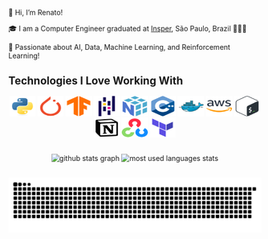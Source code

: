 👋 Hi, I’m Renato! 

🎓 I am a Computer Engineer graduated at [Insper](https://www.insper.edu.br/), São Paulo, Brazil 🦊🇧🇷

🤖 Passionate about AI, Data, Machine Learning, and Reinforcement Learning!

<!---
##

![Banner](img/banner.png)
--->
## Technologies I Love Working With

<!---
Icons source: https://github.com/devicons/devicon/tree/master/icons
--->

<div align="center">
    <img src="https://raw.githubusercontent.com/devicons/devicon/master/icons/python/python-original.svg" height="40" width="52" alt="python logo"  />
    <img src="https://raw.githubusercontent.com/devicons/devicon/master/icons/pytorch/pytorch-original.svg" height="40" width="52" alt="pytorch logo"/>
    <img src="https://raw.githubusercontent.com/devicons/devicon/master/icons/tensorflow/tensorflow-original.svg" height="40" width="52" alt="tensorflow logo"  />
    <img src="https://raw.githubusercontent.com/devicons/devicon/master/icons/pandas/pandas-original.svg" height="40" width="52" alt="pandas logo"  />
    <img src="https://raw.githubusercontent.com/devicons/devicon/master/icons/numpy/numpy-original.svg" height="40" width="52" alt="numpy logo"  />
    <img src="https://raw.githubusercontent.com/devicons/devicon/master/icons/cplusplus/cplusplus-original.svg" height="40" width="52" alt="cplusplus logo"  />
    <img src="https://raw.githubusercontent.com/devicons/devicon/master/icons/docker/docker-original.svg" height="40" width="52" alt="docker logo"  />
    <img src="https://raw.githubusercontent.com/devicons/devicon/master/icons/amazonwebservices/amazonwebservices-original-wordmark.svg" height="40" width="52" alt="aws logo"  />
    <img src="https://raw.githubusercontent.com/devicons/devicon/master/icons/bash/bash-original.svg" height="40" width="52" alt="bash logo"  />
    <img src="https://raw.githubusercontent.com/devicons/devicon/master/icons/notion/notion-original.svg" height="40" width="52" alt="notion logo"  />
    <img src="https://raw.githubusercontent.com/devicons/devicon/master/icons/opencv/opencv-original.svg" height="40" width="52" alt="opencv logo"  />
    <img src="https://raw.githubusercontent.com/devicons/devicon/master/icons/terraform/terraform-original.svg" height="40" width="52" alt="terraform logo"  />
</div>

##

<div align="center">
    <img src="https://github-readme-stats.vercel.app/api?username=renatex333&show_icons=true&theme=tokyonight" width=500  alt="github stats graph"/>
    <img src="https://github-readme-stats.vercel.app/api/top-langs/?username=renatex333&hide=ShaderLab&hide_title=true&hide_border=true&layout=compact&langs_count=8&theme=tokyonight" width=500 alt="most used languages stats" >
</div>
    
##

![Snake animation](https://github.com/renatex333/renatex333/blob/output/github-contribution-grid-snake.svg)
